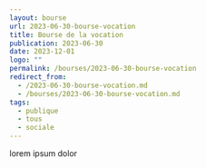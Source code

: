 ```yaml
---
layout: bourse
url: 2023-06-30-bourse-vocation
title: Bourse de la vocation
publication: 2023-06-30
date: 2023-12-01
logo: ""
permalink: /bourses/2023-06-30-bourse-vocation
redirect_from: 
  - /2023-06-30-bourse-vocation.md
  - /bourses/2023-06-30-bourse-vocation.md
tags:
  - publique
  - tous
  - sociale
---
```


lorem ipsum dolor